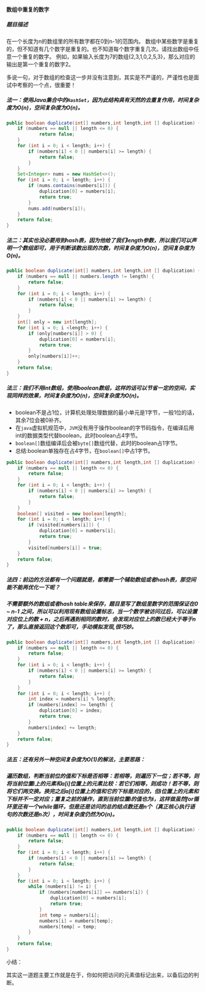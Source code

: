 #### 数组中重复的数字

##### 题目描述

在一个长度为n的数组里的所有数字都在0到n-1的范围内。 数组中某些数字是重复的，但不知道有几个数字是重复的。也不知道每个数字重复几次。请找出数组中任意一个重复的数字。 例如，如果输入长度为7的数组{2,3,1,0,2,5,3}，那么对应的输出是第一个重复的数字2。

<!--more-->

多说一句，对于数组的检查这一步并没有注意到，其实是不严谨的，严谨性也是面试中考察的一个点，很重要！

##### 法一：使用Java集合中的`HashSet`，因为此结构具有天然的去重复作用，时间复杂度为O(n)，空间复杂度为O(n)。

```java
public boolean duplicate(int[] numbers,int length,int [] duplication) {
    if (numbers == null || length <= 0) {
            return false;
    }
    for (int i = 0; i < length; i++) {
        if (numbers[i] < 0 || numbers[i] >= length) {
            return false;
        }
    }
    Set<Integer> nums = new HashSet<>();
    for (int i = 0; i < length; i++) {
        if (nums.contains(numbers[i])) {
            duplication[0] = numbers[i];
            return true;
        }
        nums.add(numbers[i]);
    }
    return false;
}
```

##### 法二：其实也没必要用到hash表，因为他给了我们length参数，所以我们可以声明一个数组即可，用于判断该数出现的次数，时间复杂度为O(n)，空间复杂度为O(n)。

```java
public boolean duplicate(int[] numbers,int length,int [] duplication) {
    if (numbers == null || numbers.length != length) {
        return false;
    }
    for (int i = 0; i < length; i++) {
        if (numbers[i] < 0 || numbers[i] >= length) {
            return false;
        }
    }
    int[] only = new int[length];
    for (int i = 0; i <length; i++) {
        if (only[numbers[i]] > 0) {
            duplication[0] = numbers[i];
            return true;
        }
        only[numbers[i]]++;
    }
    return false;
}
```

##### 法三：我们不用int数组，使用boolean数组，这样的话可以节省一定的空间，实现同样的效果，时间复杂度为O(n)，空间复杂度为O(n)。

- boolean不是占1位，计算机处理处理数据的最小单元是1字节，一般1位的话，其余7位会被0补齐。
- 在`java`虚拟机规范中，`JVM`没有用于操作boolean的字节码指令，在编译后用int的数据类型代替boolean，此时boolean占4字节。
- `boolean[]`数组编译后会被`byte[]`数组代替，此时的boolean占1字节。
- 总结:boolean单独存在占4字节，在`boolean[]`中占1字节。

```java
public boolean duplicate(int[] numbers,int length,int [] duplication) {
    if (numbers == null || length <= 0) {
        return false;
    }
    for (int i = 0; i < length; i++) {
        if (numbers[i] < 0 || numbers[i] >= length) {
            return false;
        }
    }
    boolean[] visited = new boolean[length];
    for (int i = 0; i < length; i++) {
        if (visited[numbers[i]]) {
            duplication[0] = numbers[i];
            return true;
        }
        visited[numbers[i]] = true;
    }
    return false;
}
```

##### 法四：前边的方法都有一个问题就是，都需要一个辅助数组或者hash表，那空间能不能再优化一下呢？

##### 不需要额外的数组或者hash table来保存，题目里写了数组里数字的范围保证在0 ~ n-1  之间，所以可以利用现有数组设置标志，当一个数字被访问过后，可以设置对应位上的数 +  n，之后再遇到相同的数时，会发现对应位上的数已经大于等于n了，那么直接返回这个数即可，手动模拟发现,很巧妙。

```java
public boolean duplicate(int[] numbers,int length,int [] duplication) {
    if (numbers == null || length <= 0) {
        return false;
    }
    for (int i = 0; i < length; i++) {
        if (numbers[i] < 0 || numbers[i] >= length) {
            return false;
        }
    }
    for (int i = 0; i < length; i++) {
        int index = numbers[i] % length;
        if (numbers[index] >= length) {
            duplication[0] = index;
            return true;
        }
        numbers[index] += length;
    }
    return false;
}
```

##### 法五：还有另外一种空间复杂度为O(1)的解法，主要思路：

##### 遍历数组，判断当前位的值和下标是否相等：若相等，则遍历下一位；若不等，则将当前位置i上的元素和a[i]位置上的元素比较：若它们相等，则成功！若不等，则将它们两交换。换完之后a[i]位置上的值和它的下标是对应的，但i位置上的元素和下标并不一定对应；重复之前的操作，直到当前位置i的值也为i，这样做虽然for循环里还有一个while循环，但是还是访问的总的结点数还是n个（真正核心执行语句的次数还是n次），时间复杂度仍然为O(n)。

```java
public boolean duplicate(int[] numbers,int length,int [] duplication) {
    if (numbers == null || length <= 0) {
        return false;
    }
    for (int i = 0; i < length; i++) {
        if (numbers[i] < 0 || numbers[i] >= length) {
            return false;
        }
    }
    for (int i = 0; i < length; i++) {
        while (numbers[i] != i) {
            if (numbers[numbers[i]] == numbers[i]) {
                duplication[0] = numbers[i];
                return true;
            }
            int temp = numbers[i];
            numbers[i] = numbers[temp];
            numbers[temp] = temp;
        }
    }
    return false;
}
```

小结：

其实这一道题主要工作就是在于，你如何把访问的元素值标记出来，以备后边的判断。